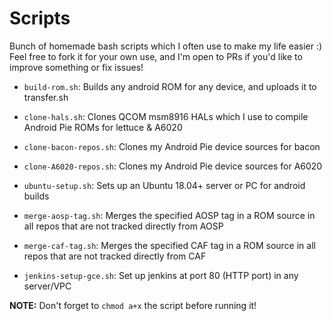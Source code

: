 Scripts
=========

Bunch of homemade bash scripts which I often use to make my life easier :)  
Feel free to fork it for your own use, and I'm open to PRs if you'd like to improve something or fix issues!

* `build-rom.sh`: Builds any android ROM for any device, and uploads it to transfer.sh

* `clone-hals.sh`: Clones QCOM msm8916 HALs which I use to compile Android Pie ROMs for lettuce & A6020

* `clone-bacon-repos.sh`: Clones my Android Pie device sources for bacon

* `clone-A6020-repos.sh`: Clones my Android Pie device sources for A6020

* `ubuntu-setup.sh`: Sets up an Ubuntu 18.04+ server or PC for android builds

* `merge-aosp-tag.sh`: Merges the specified AOSP tag in a ROM source in all repos that are not tracked directly from AOSP

* `merge-caf-tag.sh`: Merges the specified CAF tag in a ROM source in all repos that are not tracked directly from CAF

* `jenkins-setup-gce.sh`: Set up jenkins at port 80 (HTTP port) in any server/VPC

__NOTE:__ Don't forget to `chmod a+x` the script before running it!
